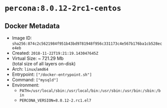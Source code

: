 # `percona:8.0.12-2rc1-centos`

## Docker Metadata

- Image ID: `sha256:874c2c5621984f951b43bd9781948f956c331173c4e567b176ba1cb528ece4eb`
- Created: `2018-11-22T19:21:19.143047645Z`
- Virtual Size: ~ 721.29 Mb  
  (total size of all layers on-disk)
- Arch: `linux`/`amd64`
- Entrypoint: `["/docker-entrypoint.sh"]`
- Command: `["mysqld"]`
- Environment:
  - `PATH=/usr/local/sbin:/usr/local/bin:/usr/sbin:/usr/bin:/sbin:/bin`
  - `PERCONA_VERSION=8.0.12-2.rc1.el7`
